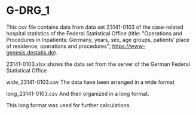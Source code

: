 # G-DRG_1

This csv file contains data from data set 23141-0103 of the case-related hospital statistics of the Federal Statistical Office (title: "Operations and Procedures in Inpatients: Germany, years, sex, age groups, patients' place of residence, operations and procedures"; https://www-genesis.destatis.de).  

23141-0103.xlsx
shows the data set from the server of the German Federal Statistical Office

wide_23141-0103.csv
The data have been arranged in a wide format 

long_23141-0103.csv
And then organized in a long format. 

This long format was used for further calculations. 
